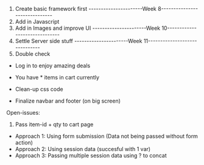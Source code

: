 1. Create basic framework first
----------------------Week 8------------------------------
2. Add in Javascript
3. Add in Images and improve UI
----------------------Week 10------------------------------
4. Settle Server side stuff
----------------------Week 11------------------------------
5. Double check

* Log in to enjoy amazing deals
* You have * items in cart currently

* Clean-up css code
* Finalize navbar and footer (on big screen)


Open-issues:
1. Pass item-id + qty to cart page
 - Approach 1: Using form submission (Data not being passed without form action)
 - Approach 2: Using session data (succesful with 1 var)
 - Approach 3: Passing multiple session data using ? to concat